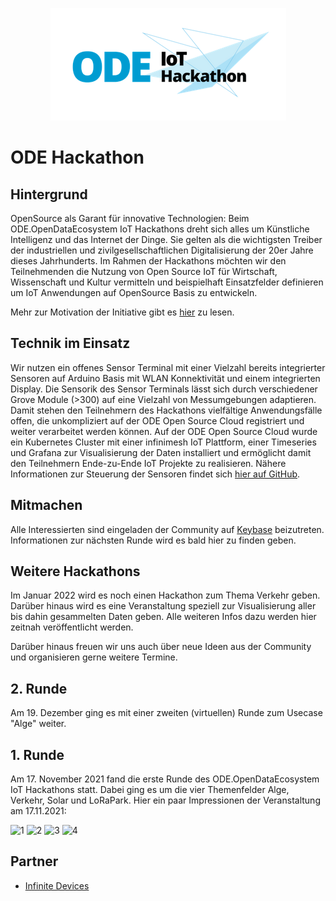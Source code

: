 <p align="center"><img src="2.png" alt="ODE IoT Hackathon"></p>

# ODE Hackathon
## Hintergrund
OpenSource als Garant für innovative Technologien: Beim ODE.OpenDataEcosystem IoT Hackathons dreht sich alles um Künstliche Intelligenz und das Internet der Dinge. Sie gelten als die wichtigsten Treiber der industriellen und zivilgesellschaftlichen Digitalisierung der 20er Jahre dieses Jahrhunderts. Im Rahmen der Hackathons möchten wir den Teilnehmenden die Nutzung von Open Source IoT für Wirtschaft, Wissenschaft und Kultur vermitteln und beispielhaft Einsatzfelder definieren um IoT Anwendungen auf OpenSource Basis zu entwickeln.

Mehr zur Motivation der Initiative gibt es [hier](https://it-tech-up.de/it-strategie/data) zu lesen.

## Technik im Einsatz
Wir nutzen ein offenes Sensor Terminal mit einer Vielzahl bereits integrierter Sensoren auf Arduino Basis mit WLAN Konnektivität und einem integrierten Display. Die Sensorik des Sensor Terminals lässt sich durch verschiedener Grove Module (>300) auf eine Vielzahl von Messumgebungen adaptieren. Damit stehen den Teilnehmern des Hackathons vielfältige Anwendungsfälle offen, die unkompliziert auf der ODE Open Source Cloud registriert und weiter verarbeitet werden können. Auf der ODE Open Source Cloud wurde ein Kubernetes Cluster mit einer infinimesh IoT Plattform, einer Timeseries und Grafana zur Visualisierung der Daten installiert und ermöglicht damit den Teilnehmern Ende-zu-Ende IoT Projekte zu realisieren. Nähere Informationen zur Steuerung der Sensoren findet sich [hier auf GitHub](https://github.com/infinimesh/sensorterminal-quickstart).

## Mitmachen
Alle Interessierten sind eingeladen der Community auf [Keybase](https://keybase.io/team/ode_hackathon) beizutreten. Informationen zur nächsten Runde wird es bald hier zu finden geben.

## Weitere Hackathons
Im Januar 2022 wird es noch einen Hackathon zum Thema Verkehr geben. Darüber hinaus wird es eine Veranstaltung speziell zur Visualisierung aller bis dahin gesammelten Daten geben. Alle weiteren Infos dazu werden hier zeitnah veröffentlicht werden.

Darüber hinaus freuen wir uns auch über neue Ideen aus der Community und organisieren gerne weitere Termine.

## 2. Runde
Am 19. Dezember ging es mit einer zweiten (virtuellen) Runde zum Usecase "Alge" weiter.

## 1. Runde
Am 17. November 2021 fand die erste Runde des ODE.OpenDataEcosystem IoT Hackathons statt. Dabei ging es um die vier Themenfelder Alge, Verkehr, Solar und LoRaPark.
Hier ein paar Impressionen der Veranstaltung am 17.11.2021:

![1](ODE-IOT_1.14.1.jpg)
![2](ODE-IOT_1.8.1.jpg)
![3](ODE-IOT_1.10.1.jpg)
![4](ODE-IOT_1.11.1.jpg)

## Partner
* [Infinite Devices](https://www.infinitedevices.io/)

